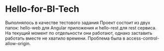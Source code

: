 # Hello-for-BI-Tech
Выполнялось в качестве тестового задания
Проект состоит из двух папок: hello-web для Angular приложения и hello-rest для rest сервиса. На текущий момент по отдельности они работают, однако заставить работать вместе не хватило времени. Проблема была в access-control-allow-origin.
